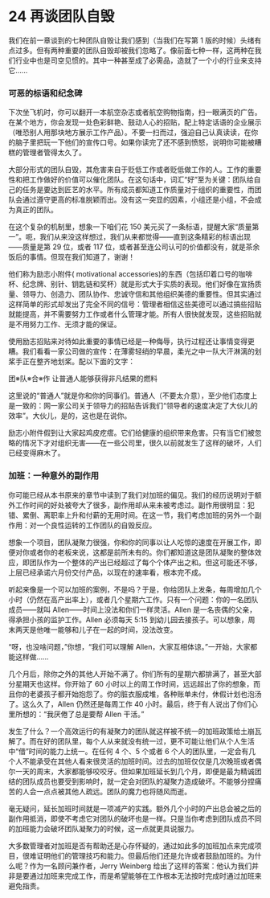 # 24 再谈团队自毁

我们在前一章谈到的七种团队自毁让我们感到（当我们在写第 1 版的时候）头绪有点过多。但有两种重要的团队自毁却被我们忽略了。像前面七种一样，这两种在我们行业中也是司空见惯的。其中一种甚至成了必需品，造就了一个小的行业来支持它……

### 可恶的标语和纪念碑



下次坐飞机时，你可以翻开一本航空杂志或者航空购物指南，扫一眼满页的广告。在某个地方，你会发现一处色彩鲜艳、鼓动人心的招贴，配上特定话语的企业展示（唯恐别人用那块地方展示工作产品）。不要一扫而过，强迫自己认真读读，在你的脑子里把玩一下他们的宣传口号。如果你读完了还不感到愤怒，说明你可能被糟糕的管理者管得太久了。

大部分形式的团队自毁，其危害来自于贬低工作或者贬低做工作的人。工作的重要性和把工作做好的价值可以催化团队。在这句话中，词汇“好”至为关键：团队给自己的任务是要达到匠艺的水平。所有成员都知道工作质量对于组织的重要性，而团队会通过遵守更高的标准脱颖而出。没有这一突显的因素，小组还是小组，不会成为真正的团队。

在这个复杂的机制里，想象一下咱们花 150 美元买了一条标语，提醒大家“质量第一”。呃，我们从来没这样想过，我们从来都觉得——直到这条精彩的标语出现——质量是第 29 位，或者 117 位，或者甚至连公司认可的价值都没有，就是茶余饭后的事情。但现在我们知道了，谢谢！

他们称为励志小附件( motivational accessories)的东西（包括印着口号的咖啡杯、纪念牌、别针、钥匙链和奖杯）就是形式大于实质的表现。他们好像在宣扬质量、领导力、创造力、团队协作、忠诚守信和其他组织美德的重要性。但其实通过这样简单的形式却发出了完全不同的信号：管理者相信这些美德可以通过搞些招贴就能提高，并不需要努力工作或者什么管理才能。所有人很快就发现，这些招贴就是不用努力工作、无须才能的保证。

使用励志招贴来对待如此重要的事情已经是一种侮辱，执行过程还让事情变得更糟。我们看看一家公司做的宣传：在薄雾轻绡的早晨，柔光之中一队大汗淋漓的划桨手正在整齐地划桨。配以下面的文字：

团※队※合※作 让普通人能够获得非凡结果的燃料

这里说的“普通人”就是你和你的同事们。普通人（不要太介意），至少他们态度上是一致的：网一家公司关于领导力的招贴告诉我们“领导者的速度决定了大伙儿的效率”。大伙儿，是的，这也是在说你。

励志小附件假到让大家起鸡皮疙瘩。它们给健康的组织带来危害。只有当它们被忽略的情况下才对组织无害——在一些公司里，很久以前就发生了这样的破坏，人们已经变得麻木了。

### 加班：一种意外的副作用



你可能已经从本书原来的章节中读到了我们对加班的偏见。我们的经历说明对于额外工作时间的好处被夸大了很多，副作用却从来未被考虑过。副作用很明显：犯错、累倒、离职率上升和付薪的无用时间。在这一节，我们考虑加班的另外一个副作用：对一个良性运转的工作团队的自毁反应。

想象一个项目，团队凝聚力很强，你和你的同事以让人吃惊的速度在开展工作，即便对你或者你的老板来说，这都是前所未有的。你们都知道这是团队凝聚的整体效应，即团队作为一个整体的产出已经超过了每个个体产出之和。但这可能还不够，上层已经承诺六月份交付产品，以现在的速率看，根本完不成。

听起来像是一个可以加班的案例，不是吗？于是，你给团队上发条，每周增加几个小时（仍然在高产出率上），或者几个星期六工作。只有一个问题：你的一名团队成员——就叫 Allen——时间上没法和你们一样灵活。Allen 是一名丧偶的父亲，得承担小孩的监护工作。Allen 必须每天 5:15 到幼儿园去接孩子。可以想象，周末两天是他唯一能够和儿子在一起的时间，没法改变。

“呀，也没啥问题，”你想，“我们可以理解 Allen，大家互相体谅。”一开始，大家都能这样做……

几个月后，除你之外的其他人开始不满了。你们所有的星期六都排满了，甚至大部分星期天也这样。你开始了 60 小时以上的周工作时间，远远超出了你的想象，而且你的老婆孩子都开始抱怨了。你的脏衣服成堆，各种账单未付，休假计划也泡汤了。这么久了，Allen 仍然还是每周工作 40 小时。最后，终于有人说出了你们心里所想的：“我厌倦了总是要帮 Allen 干活。”

发生了什么？一个高效运行的有凝聚力的团队就这样被不统一的加班政策给土崩瓦解了。而在好的团队里，每个人从来就没有统一过，更不可能让他们从个人生活中“借”时间的能力上统一。在任何 4 个、5 个或者 6 个人的团队里，一定会有几个人不能承受在其他人看来很灵活的加班时间。过去的加班仅仅是几次晚班或者偶尔一天的周末，大家都能够咬咬牙。但如果加班延长到几个月，即便是最为精诚团结的团队成员也要受到影响时，就一定会对团队的凝聚力造成破坏。不能够分捏痛苦的人会一点点被其他人疏远。团队的魔力也将随风而逝。

毫无疑问，延长加班时间就是一项减产的实践。额外几个小时的产出总会被之后的副作用抵消，即使不考虑它对团队的破坏也是一样。只是当你考虑到团队成员不同的加班能力会破坏团队凝聚力的时候，这一点就更具说服力。

大多数管理者对加班是否有帮助还是心存怀疑的，通过如此多的加班加点来完成项目，很难证明他们的管理技巧和能力。但最后他们还是允许或者鼓励加班的。为什么呢？作为一名顾问兼作者，Jerry Weinberg 给出了这样的答案：他认为我们并非是要通过加班来完成工作，而是希望能够在工作根本无法按时完成时通过加班来避免指责。
